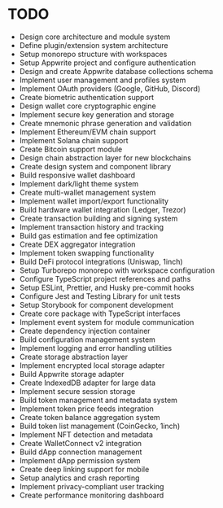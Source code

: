 # TODO

- Design core architecture and module system
- Define plugin/extension system architecture
- Setup monorepo structure with workspaces
- Setup Appwrite project and configure authentication
- Design and create Appwrite database collections schema
- Implement user management and profiles system
- Implement OAuth providers (Google, GitHub, Discord)
- Create biometric authentication support
- Design wallet core cryptographic engine
- Implement secure key generation and storage
- Create mnemonic phrase generation and validation
- Implement Ethereum/EVM chain support
- Implement Solana chain support
- Create Bitcoin support module
- Design chain abstraction layer for new blockchains
- Create design system and component library
- Build responsive wallet dashboard
- Implement dark/light theme system
- Create multi-wallet management system
- Implement wallet import/export functionality
- Build hardware wallet integration (Ledger, Trezor)
- Create transaction building and signing system
- Implement transaction history and tracking
- Build gas estimation and fee optimization
- Create DEX aggregator integration
- Implement token swapping functionality
- Build DeFi protocol integrations (Uniswap, 1inch)
- Setup Turborepo monorepo with workspace configuration
- Configure TypeScript project references and paths
- Setup ESLint, Prettier, and Husky pre-commit hooks
- Configure Jest and Testing Library for unit tests
- Setup Storybook for component development
- Create core package with TypeScript interfaces
- Implement event system for module communication
- Create dependency injection container
- Build configuration management system
- Implement logging and error handling utilities
- Create storage abstraction layer
- Implement encrypted local storage adapter
- Build Appwrite storage adapter
- Create IndexedDB adapter for large data
- Implement secure session storage
- Build token management and metadata system
- Implement token price feeds integration
- Create token balance aggregation system
- Build token list management (CoinGecko, 1inch)
- Implement NFT detection and metadata
- Create WalletConnect v2 integration
- Build dApp connection management
- Implement dApp permission system
- Create deep linking support for mobile
- Setup analytics and crash reporting
- Implement privacy-compliant user tracking
- Create performance monitoring dashboard
